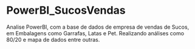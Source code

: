 # PowerBI_SucosVendas
Analise PowerBI, com a base de dados de empresa de vendas de Sucos, em Embalagens como Garrafas, Latas e Pet. Realizando análises como 80/20 e mapa de dados entre outras. 
